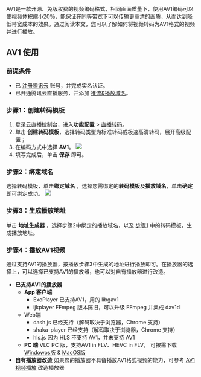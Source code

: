 AV1是一款开源、免版权费的视频编码格式，相同画面质量下，使用AV1编码可以使视频体积缩小20％，能保证在同等带宽下可以传输更高清的画质，从而达到降低带宽成本的效果。通过阅读本文，您可以了解如何将视频转码为AV1格式的视频并进行播放。

## AV1 使用

### 前提条件

- 已 [注册腾讯云](https://cloud.tencent.com/document/product/378/17985) 账号，并完成实名认证。
- 已开通腾讯云直播服务，并添加 [推流&播放域名](https://cloud.tencent.com/document/product/267/20381)。

[](id:step1)
### 步骤1：创建转码模板
1. 登录云直播控制台，进入**功能配置** > [直播转码](https://console.cloud.tencent.com/live/config/transcode)。
2. 单击 **创建转码模板**，选择转码类型为标准转码或极速高清转码，展开高级配置；
3. 在编码方式中选择 **AV1**。
![](https://qcloudimg.tencent-cloud.cn/raw/8a2d93bbcc9154fadd96d51ac916066e.png) 
4. 填写完成后，单击 **保存** 即可。

[](id:step2)
### 步骤2：绑定域名
选择转码模板，单击**绑定域名** ，选择您需绑定的**转码模板**及**播放域名**，单击**确定**即可绑定成功。
![](https://qcloudimg.tencent-cloud.cn/raw/41575a93b7e31d1b598ae4f6570a31dc.png)

[](id:step3)
### 步骤3：生成播放地址
单击 **地址生成器** ，选择步骤2中绑定的播放域名，以及 [步骤1](#[](id:step1)) 中的转码模板，生成播放地址。

[](id:step4)
### 步骤4：播放AV1视频

通过支持AV1的播放器，按播放步骤3中生成的地址进行播放即可。在播放器的选择上，可以选择已支持AV1的播放器，也可以对自有播放器进行改造。

- **已支持AV1的播放器**
	- **App 客户端**
		- ExoPlayer 已支持AV1，用的 libgav1
		- ijkplayer FFmpeg 版本陈旧，可以升级 FFmpeg 并集成 dav1d
	- Web端
		- dash.js 已经支持（解码取决于浏览器，Chrome 支持）
		- shaka-player 已经支持（解码取决于浏览器，Chrome 支持）
		- hls.js 因为 HLS 不支持 AV1，并未支持 AV1
	- **PC 端**
	VLC PC 版，支持AV1 in FLV、HEVC in FLV， 可按需下载 [Windowos版](https://share.weiyun.com/haPT1L0W) & [MacOS版](https://share.weiyun.com/W2btBASt)
- **自有播放器改造**
如果您的播放器不具备播放AV1格式视频的能力，可参考 [AV1视频播放](https://cloud.tencent.com/document/product/267/77810) 改造播放器
